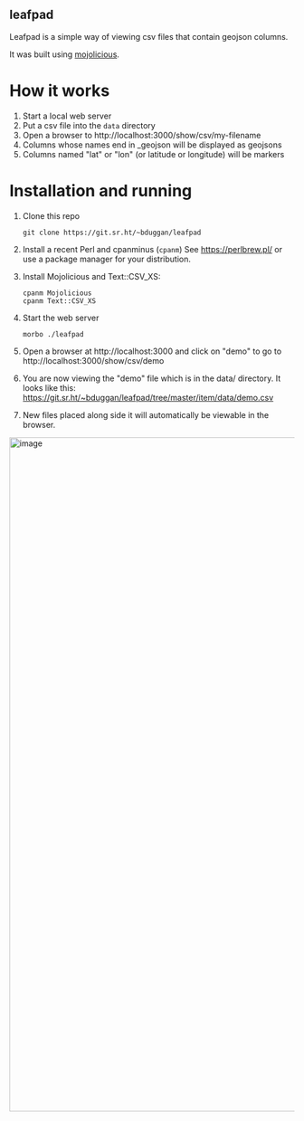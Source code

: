 ## leafpad

Leafpad is a simple way of viewing csv files that contain geojson columns.

It was built using [mojolicious](https://mojolicious.org/).

# How it works

1. Start a local web server
1. Put a csv file into the `data` directory
2. Open a browser to http://localhost:3000/show/csv/my-filename
3. Columns whose names end in _geojson will be displayed as geojsons
4. Columns named "lat" or "lon" (or latitude or longitude) will be markers

# Installation and running

1. Clone this repo
    ```
    git clone https://git.sr.ht/~bduggan/leafpad
    ```

2. Install a recent Perl and cpanminus (`cpanm`)
   See https://perlbrew.pl/ or use a package manager for your distribution.

3. Install Mojolicious and Text::CSV_XS:
     ```
     cpanm Mojolicious
     cpanm Text::CSV_XS
     ```

4. Start the web server
     ```
     morbo ./leafpad
     ```

4. Open a browser at http://localhost:3000 and click on "demo" to go to http://localhost:3000/show/csv/demo

5. You are now viewing the "demo" file which is in the data/ directory.  It looks like this: https://git.sr.ht/~bduggan/leafpad/tree/master/item/data/demo.csv

6. New files placed along side it will automatically be viewable in the browser.

<img width="1192" alt="image" src="https://user-images.githubusercontent.com/58956/230172170-6b18dbad-3505-4d82-9e12-df7f4a670a0a.png">
